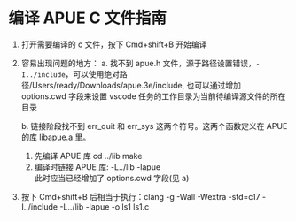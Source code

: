 # 编译 APUE C 文件指南

1. 打开需要编译的 c 文件，按下 Cmd+shift+B 开始编译
2. 容易出现问题的地方：
   a. 找不到 apue.h 文件，源于路径设置错误，`-I../include`，可以使用绝对路径/Users/ready/Downloads/apue.3e/include,
   也可以通过增加 options.cwd 字段来设置 vscode 任务的工作目录为当前待编译源文件的所在目录

   b. 链接阶段找不到 err_quit 和 err_sys 这两个符号。这两个函数定义在 APUE 的库 libapue.a 里。

   1. 先编译 APUE 库
      cd ../lib
      make
   2. 编译时链接 APUE 库:
      -L../lib -lapue  
      此时应当已经增加了 options.cwd 字段(见 a)

3. 按下 Cmd+shift+B 后相当于执行：clang -g -Wall -Wextra -std=c17 -I../include -L../lib -lapue -o ls1 ls1.c
